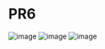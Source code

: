 # PR6

![image](https://github.com/ANAHEIM15/PR6/assets/88400021/61fccc9b-8ff9-4a8d-a247-15b26ba4c49e)
![image](https://github.com/ANAHEIM15/PR6/assets/88400021/8dfe1e2a-e08a-495c-b378-79c845308523)
![image](https://github.com/ANAHEIM15/PR6/assets/88400021/8b066d3c-083c-46f7-85a0-905ea62855ff)

